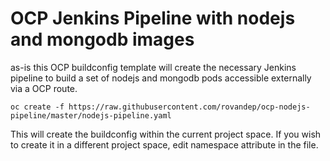 # OCP Jenkins Pipeline with nodejs and mongodb images

as-is this OCP buildconfig template will create the necessary Jenkins pipeline 
to build a set of nodejs and mongodb pods accessible externally via a OCP route.

``` 
oc create -f https://raw.githubusercontent.com/rovandep/ocp-nodejs-pipeline/master/nodejs-pipeline.yaml
``` 

This will create the buildconfig within the current project space.
If you wish to create it in a different project space, edit namespace attribute in the file.

